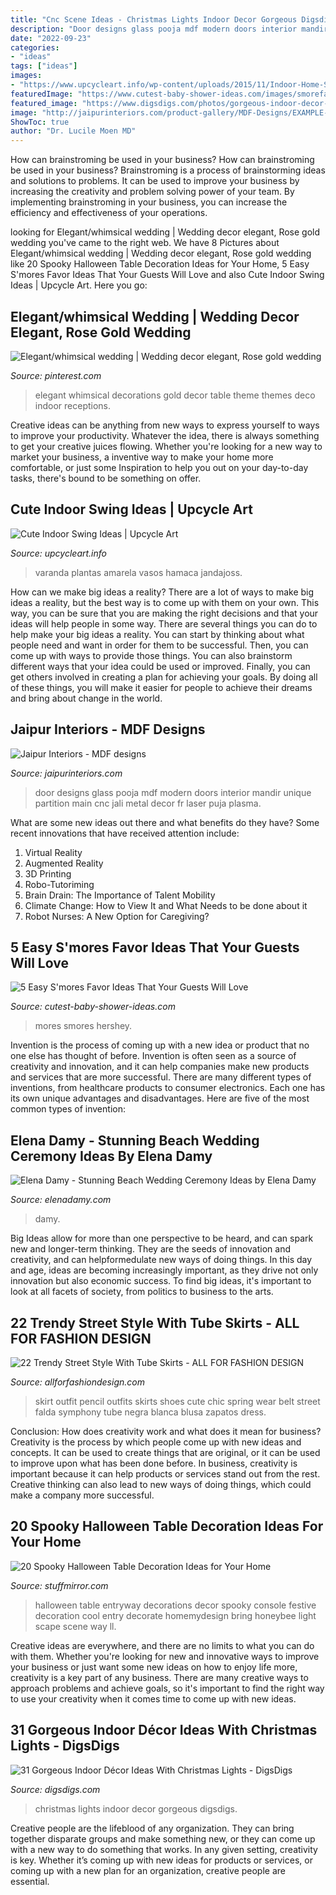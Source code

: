 ```yaml
---
title: "Cnc Scene Ideas - Christmas Lights Indoor Decor Gorgeous Digsdigs"
description: "Door designs glass pooja mdf modern doors interior mandir unique partition main cnc jali metal decor fr laser puja plasma"
date: "2022-09-23"
categories:
- "ideas"
tags: ["ideas"]
images:
- "https://www.upcycleart.info/wp-content/uploads/2015/11/Indoor-Home-Swing-Ideas.jpg"
featuredImage: "https://www.cutest-baby-shower-ideas.com/images/smorefavorideas.jpg"
featured_image: "https://www.digsdigs.com/photos/gorgeous-indoor-decor-ideas-with-christmas-lights-19-554x1002.jpg"
image: "http://jaipurinteriors.com/product-gallery/MDF-Designs/EXAMPLE-01.jpg"
ShowToc: true
author: "Dr. Lucile Moen MD"
---
```



How can brainstroming be used in your business?
How can brainstroming be used in your business? Brainstroming is a process of brainstorming ideas and solutions to problems. It can be used to improve your business by increasing the creativity and problem solving power of your team. By implementing brainstroming in your business, you can increase the efficiency and effectiveness of your operations.

	

		
looking for Elegant/whimsical wedding | Wedding decor elegant, Rose gold wedding you've came to the right web. We have 8 Pictures about Elegant/whimsical wedding | Wedding decor elegant, Rose gold wedding like 20 Spooky Halloween Table Decoration Ideas for Your Home, 5 Easy S&#039;mores Favor Ideas That Your Guests Will Love and also Cute Indoor Swing Ideas | Upcycle Art. Here you go:
		
    
## Elegant/whimsical Wedding | Wedding Decor Elegant, Rose Gold Wedding

<img loading=lazy src="https://i.pinimg.com/736x/17/85/a5/1785a5da139a226cbe9ac80d30930217.jpg" onerror="this.onerror=null;this.src='https://tse2.mm.bing.net/th?id=OIP.t4In2_6CHuKbQ_Af0oz8XgHaLH&amp;pid=15.1';" alt="Elegant/whimsical wedding | Wedding decor elegant, Rose gold wedding">

_Source: pinterest.com_

>elegant whimsical decorations gold decor table theme themes deco indoor receptions. 

	

Creative ideas can be anything from new ways to express yourself to ways to improve your productivity. Whatever the idea, there is always something to get your creative juices flowing. Whether you're looking for a new way to market your business, a inventive way to make your home more comfortable, or just some Inspiration to help you out on your day-to-day tasks, there's bound to be something on offer.

    
## Cute Indoor Swing Ideas | Upcycle Art

<img loading=lazy src="https://www.upcycleart.info/wp-content/uploads/2015/11/Indoor-Home-Swing-Ideas.jpg" onerror="this.onerror=null;this.src='https://tse3.mm.bing.net/th?id=OIP.WSV_Qg72NdLqrqax5s3dsgHaKN&amp;pid=15.1';" alt="Cute Indoor Swing Ideas | Upcycle Art">

_Source: upcycleart.info_

>varanda plantas amarela vasos hamaca jandajoss. 

	

How can we make big ideas a reality?
There are a lot of ways to make big ideas a reality, but the best way is to come up with them on your own. This way, you can be sure that you are making the right decisions and that your ideas will help people in some way. There are several things you can do to help make your big ideas a reality. You can start by thinking about what people need and want in order for them to be successful. Then, you can come up with ways to provide those things. You can also brainstorm different ways that your idea could be used or improved. Finally, you can get others involved in creating a plan for achieving your goals. By doing all of these things, you will make it easier for people to achieve their dreams and bring about change in the world.

    
## Jaipur Interiors - MDF Designs

<img loading=lazy src="http://jaipurinteriors.com/product-gallery/MDF-Designs/EXAMPLE-01.jpg" onerror="this.onerror=null;this.src='https://tse4.mm.bing.net/th?id=OIP.M4BxP5q-dW62ngmkr5BZTQHaLL&amp;pid=15.1';" alt="Jaipur Interiors - MDF designs">

_Source: jaipurinteriors.com_

>door designs glass pooja mdf modern doors interior mandir unique partition main cnc jali metal decor fr laser puja plasma. 

	

What are some new ideas out there and what benefits do they have?
Some recent innovations that have received attention include: 
1. Virtual Reality 
2. Augmented Reality 
3. 3D Printing 
4. Robo-Tutoriming 
5. Brain Drain: The Importance of Talent Mobility 
6. Climate Change: How to View It and What Needs to be done about it 
7. Robot Nurses: A New Option for Caregiving?

    
## 5 Easy S&#039;mores Favor Ideas That Your Guests Will Love

<img loading=lazy src="https://www.cutest-baby-shower-ideas.com/images/smorefavorideas.jpg" onerror="this.onerror=null;this.src='https://tse1.mm.bing.net/th?id=OIP.tpjfFVCEv_hUk1uoXtVbTgHaNI&amp;pid=15.1';" alt="5 Easy S&#039;mores Favor Ideas That Your Guests Will Love">

_Source: cutest-baby-shower-ideas.com_

>mores smores hershey. 

	

Invention is the process of coming up with a new idea or product that no one else has thought of before. Invention is often seen as a source of creativity and innovation, and it can help companies make new products and services that are more successful. There are many different types of inventions, from healthcare products to consumer electronics. Each one has its own unique advantages and disadvantages. Here are five of the most common types of invention: 

    
## Elena Damy - Stunning Beach Wedding Ceremony Ideas By Elena Damy

<img loading=lazy src="https://elenadamy.com/wp-content/uploads/2015/11/beach-wedding-ceremony-ideas-elena-damy-floral-and-event-design-destination-weddings-mexico-4.jpg" onerror="this.onerror=null;this.src='https://tse2.mm.bing.net/th?id=OIP.yX25KetJIxZZY2tUkoCMrQHaLH&amp;pid=15.1';" alt="Elena Damy - Stunning Beach Wedding Ceremony Ideas by Elena Damy">

_Source: elenadamy.com_

>damy. 

	

Big Ideas allow for more than one perspective to be heard, and can spark new and longer-term thinking. They are the seeds of innovation and creativity, and can helpformedulate new ways of doing things. In this day and age, ideas are becoming increasingly important, as they drive not only innovation but also economic success. To find big ideas, it's important to look at all facets of society, from politics to business to the arts.

    
## 22 Trendy Street Style With Tube Skirts - ALL FOR FASHION DESIGN

<img loading=lazy src="https://allforfashiondesign.com/wp-content/uploads/2014/03/ks-17.jpg" onerror="this.onerror=null;this.src='https://tse2.mm.bing.net/th?id=OIP.ZAKWVyzNNSjDRa8yYR25kAHaK2&amp;pid=15.1';" alt="22 Trendy Street Style With Tube Skirts - ALL FOR FASHION DESIGN">

_Source: allforfashiondesign.com_

>skirt outfit pencil outfits skirts shoes cute chic spring wear belt street falda symphony tube negra blanca blusa zapatos dress. 

	

Conclusion: How does creativity work and what does it mean for business?
Creativity is the process by which people come up with new ideas and concepts. It can be used to create things that are original, or it can be used to improve upon what has been done before. In business, creativity is important because it can help products or services stand out from the rest. Creative thinking can also lead to new ways of doing things, which could make a company more successful.

    
## 20 Spooky Halloween Table Decoration Ideas For Your Home

<img loading=lazy src="https://www.stuffmirror.com/wp-content/uploads/2018/10/Spooky-Halloween-Table-Decorations6.jpg" onerror="this.onerror=null;this.src='https://tse3.mm.bing.net/th?id=OIP.fGrNFixQN5_1I1BbnJNuqAHaLE&amp;pid=15.1';" alt="20 Spooky Halloween Table Decoration Ideas for Your Home">

_Source: stuffmirror.com_

>halloween table entryway decorations decor spooky console festive decoration cool entry decorate homemydesign bring honeybee light scape scene way ll. 

	

Creative ideas are everywhere, and there are no limits to what you can do with them. Whether you're looking for new and innovative ways to improve your business or just want some new ideas on how to enjoy life more, creativity is a key part of any business. There are many creative ways to approach problems and achieve goals, so it's important to find the right way to use your creativity when it comes time to come up with new ideas.

    
## 31 Gorgeous Indoor Décor Ideas With Christmas Lights - DigsDigs

<img loading=lazy src="https://www.digsdigs.com/photos/gorgeous-indoor-decor-ideas-with-christmas-lights-19-554x1002.jpg" onerror="this.onerror=null;this.src='https://tse2.mm.bing.net/th?id=OIP.DXf4JiynvEGxFqUFo_MYtQHaNZ&amp;pid=15.1';" alt="31 Gorgeous Indoor Décor Ideas With Christmas Lights - DigsDigs">

_Source: digsdigs.com_

>christmas lights indoor decor gorgeous digsdigs. 

	

Creative people are the lifeblood of any organization. They can bring together disparate groups and make something new, or they can come up with a new way to do something that works. In any given setting, creativity is key. Whether it’s coming up with new ideas for products or services, or coming up with a new plan for an organization, creative people are essential.

